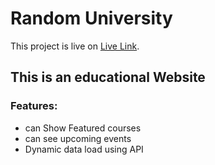 # Random University

This project is live on [Live Link](https://random-university.netlify.app/).

## This is an educational Website


### Features: 

- can Show Featured courses
- can see upcoming events
- Dynamic data load using API 
 
